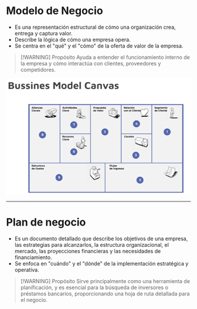 # Modelo de Negocio
- Es una representación estructural de cómo una organización crea, entrega y captura valor.
- Describe la lógica de cómo una empresa opera.
- Se centra en el "qué" y el "cómo" de la oferta de valor de la empresa.

> [!WARNING] Propósito
> Ayuda a entender el funcionamiento interno de la empresa y cómo interactúa con clientes, proveedores y competidores.

![](img%20ebt2/Pasted%20image%2020240924162433.png)

---

# Plan de negocio
- Es un documento detallado que describe los objetivos de una empresa, las estrategias para alcanzarlos, la estructura organizacional, el mercado, las proyecciones financieras y las necesidades de financiamiento.
- Se enfoca en "cuándo" y el "dónde" de la implementación estratégica y operativa. 

> [!WARNING] Propósito
> Sirve principalmente como una herramienta de planificación, y es esencial para la búsqueda de inversores o préstamos bancarios, proporcionando una hoja de ruta detallada para el negocio.

